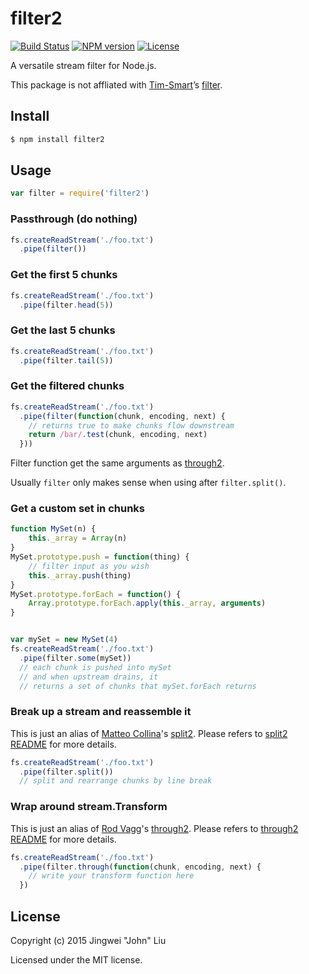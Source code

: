 # filter2

[![Build Status][travis-badge]][travis-url]
[![NPM version][npm-badge]][npm-package]
[![License][license-badge]][license]


A versatile stream filter for Node.js.

This package is not affliated with [Tim-Smart](https://www.npmjs.com/~Tim-Smart)’s [filter](https://www.npmjs.com/package/filter).

## Install

```bash
$ npm install filter2
```

## Usage
```js
var filter = require('filter2')
```

### Passthrough (do nothing)

```js
fs.createReadStream('./foo.txt')
  .pipe(filter())
```

### Get the first 5 chunks

```js
fs.createReadStream('./foo.txt')
  .pipe(filter.head(5))
```

### Get the last 5 chunks

```js
fs.createReadStream('./foo.txt')
  .pipe(filter.tail(5))
```


### Get the filtered chunks

```js
fs.createReadStream('./foo.txt')
  .pipe(filter(function(chunk, encoding, next) {
    // returns true to make chunks flow downstream
    return /bar/.test(chunk, encoding, next)
  }))
```

Filter function get the same arguments as [through2](https://www.npmjs.com/package/through2).

Usually `filter` only makes sense when using after `filter.split()`.


### Get a custom set in chunks

```js
function MySet(n) {
	this._array = Array(n)
}
MySet.prototype.push = function(thing) {
	// filter input as you wish 
	this._array.push(thing)
}
MySet.prototype.forEach = function() {
	Array.prototype.forEach.apply(this._array, arguments)
}


var mySet = new MySet(4)
fs.createReadStream('./foo.txt')
  .pipe(filter.some(mySet))
  // each chunk is pushed into mySet
  // and when upstream drains, it
  // returns a set of chunks that mySet.forEach returns
```


### Break up a stream and reassemble it

This is just an alias of [Matteo Collina](mailto:hello@matteocollina.com)'s [split2](https://github.com/mcollina/split2). Please refers to [split2 README](https://github.com/mcollina/split2) for more details.

```js
fs.createReadStream('./foo.txt')
  .pipe(filter.split())
  // split and rearrange chunks by line break
```

### Wrap around stream.Transform

This is just an alias of [Rod Vagg](https://r.va.gg/)'s [through2](https://github.com/rvagg/through2). Please refers to [through2 README](https://github.com/rvagg/through2) for more details.

```js
fs.createReadStream('./foo.txt')
  .pipe(filter.through(function(chunk, encoding, next) {
    // write your transform function here
  })
```

## License
Copyright (c) 2015 Jingwei "John" Liu

Licensed under the MIT license.

[travis-badge]: https://img.shields.io/travis/th507/stream-filter2.svg?style=flat-square
[npm-badge]: https://img.shields.io/npm/v/filter2.svg?style=flat-square
[license-badge]: http://img.shields.io/npm/l/filter2.svg?style=flat-square
[travis-url]: https://travis-ci.org/th507/stream-filter2
[npm-package]: https://www.npmjs.com/package/filter2
[license]: LICENSE
